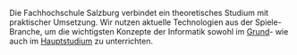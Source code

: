 Die Fachhochschule Salzburg verbindet ein theoretisches Studium mit praktischer Umsetzung.
Wir nutzen aktuelle Technologien aus der Spiele-Branche, um die wichtigsten
Konzepte der Informatik sowohl im [Grund](http://multimediatechnology.at/web-communities/)-
wie auch im [Hauptstudium](http://master.multimediatechnology.at/game/) zu unterrichten.
